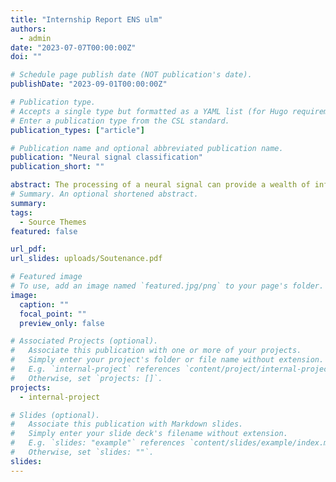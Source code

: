 ```yaml
---
title: "Internship Report ENS ulm"
authors:
  - admin
date: "2023-07-07T00:00:00Z"
doi: ""

# Schedule page publish date (NOT publication's date).
publishDate: "2023-09-01T00:00:00Z"

# Publication type.
# Accepts a single type but formatted as a YAML list (for Hugo requirements).
# Enter a publication type from the CSL standard.
publication_types: ["article"]

# Publication name and optional abbreviated publication name.
publication: "Neural signal classification"
publication_short: ""

abstract: The processing of a neural signal can provide a wealth of information. Knowing which neuron is excited at a given moment, we can understand to a certain extent the language of our brain. The classification of neuronal signals is therefore a key area of neuroscience, enabling us to real-time analysis of cerebral information to trace the motor actions envisaged by the subject.
# Summary. An optional shortened abstract.
summary:
tags:
  - Source Themes
featured: false

url_pdf:
url_slides: uploads/Soutenance.pdf

# Featured image
# To use, add an image named `featured.jpg/png` to your page's folder.
image:
  caption: ""
  focal_point: ""
  preview_only: false

# Associated Projects (optional).
#   Associate this publication with one or more of your projects.
#   Simply enter your project's folder or file name without extension.
#   E.g. `internal-project` references `content/project/internal-project/index.md`.
#   Otherwise, set `projects: []`.
projects:
  - internal-project

# Slides (optional).
#   Associate this publication with Markdown slides.
#   Simply enter your slide deck's filename without extension.
#   E.g. `slides: "example"` references `content/slides/example/index.md`.
#   Otherwise, set `slides: ""`.
slides:
---
```

